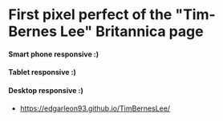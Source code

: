 # First pixel perfect of the "Tim-Bernes Lee" Britannica page

#### Smart phone responsive :)

#### Tablet responsive :)

#### Desktop responsive :)

* https://edgarleon93.github.io/TimBernesLee/
